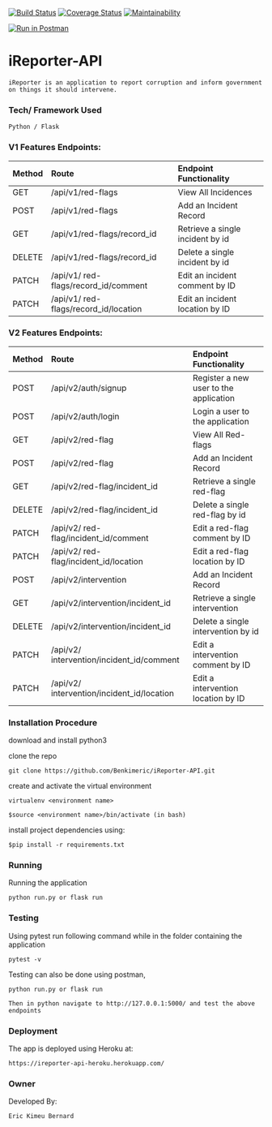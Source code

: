 [![Build Status](https://travis-ci.org/Benkimeric/iReporter-API.svg?branch=bg-fix-travis-162329458)](https://travis-ci.org/Benkimeric/iReporter-API)     [![Coverage Status](https://coveralls.io/repos/github/Benkimeric/iReporter-API/badge.svg?branch=develop)](https://coveralls.io/github/Benkimeric/iReporter-API?branch=develop)    [![Maintainability](https://api.codeclimate.com/v1/badges/3342f24d82c1a9a9a645/maintainability)](https://codeclimate.com/github/Benkimeric/iReporter-API/maintainability)

[![Run in Postman](https://run.pstmn.io/button.svg)](https://app.getpostman.com/run-collection/22f76cf257cd08364284)

# iReporter-API
```
iReporter is an application to report corruption and inform government on things it should intervene.
```

### Tech/ Framework Used

``` 
Python / Flask

```



### V1 Features Endpoints:
| Method | Route | Endpoint Functionality |
| :---         |     :---       |          :--- |
| GET     | /api/v1/red-flags        | View All Incidences     |
| POST     | /api/v1/red-flags        | Add an Incident Record      |
| GET     | /api/v1/red-flags/record_id       | Retrieve a single incident by id     |
| DELETE     | /api/v1/red-flags/record_id       | Delete a single incident by id     |
| PATCH     | /api/v1/ red-flags/record_id/comment     | Edit an incident comment by ID    |
| PATCH     | /api/v1/ red-flags/record_id/location     | Edit an incident location by ID    |


### V2 Features Endpoints:
| Method | Route | Endpoint Functionality |
| :---         |     :---       |          :--- |
| POST     | /api/v2/auth/signup        | Register a new user to the application     |
| POST     | /api/v2/auth/login        | Login a user to the application      |
| GET     | /api/v2/red-flag        | View All Red-flags     |
| POST     | /api/v2/red-flag        | Add an Incident Record      |
| GET     | /api/v2/red-flag/incident_id       | Retrieve a single red-flag     |
| DELETE     | /api/v2/red-flag/incident_id       | Delete a single red-flag by id     |
| PATCH     | /api/v2/ red-flag/incident_id/comment     | Edit a red-flag comment by ID    |
| PATCH     | /api/v2/ red-flag/incident_id/location     | Edit a red-flag location by ID    |
| POST     | /api/v2/intervention       | Add an Incident Record      |
| GET     | /api/v2/intervention/incident_id       | Retrieve a single intervention     |
| DELETE     | /api/v2/intervention/incident_id       | Delete a single intervention by id     |
| PATCH     | /api/v2/ intervention/incident_id/comment     | Edit a intervention comment by ID    |
| PATCH     | /api/v2/ intervention/incident_id/location     | Edit a intervention location by ID    |

### Installation Procedure
download and install python3

clone the repo

``` 
git clone https://github.com/Benkimeric/iReporter-API.git

```

create and activate the virtual environment

```
virtualenv <environment name>

```
```
$source <environment name>/bin/activate (in bash)

```
install project dependencies using:

```
$pip install -r requirements.txt

```
### Running
Running the application
```
python run.py or flask run

```
### Testing
Using pytest run following command while in the folder containing the application
```
pytest -v

```
Testing can also be done using postman, 
```
python run.py or flask run

Then in python navigate to http://127.0.0.1:5000/ and test the above endpoints

```
### Deployment
The app is deployed using  Heroku at:

```
https://ireporter-api-heroku.herokuapp.com/

```
### Owner
Developed By:

```
Eric Kimeu Bernard